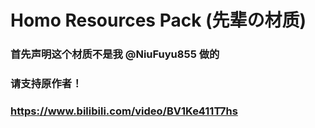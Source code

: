 # Homo Resources Pack (先辈の材质)

### 首先声明这个材质不是我 @NiuFuyu855 做的

### 请支持原作者！

### https://www.bilibili.com/video/BV1Ke411T7hs
